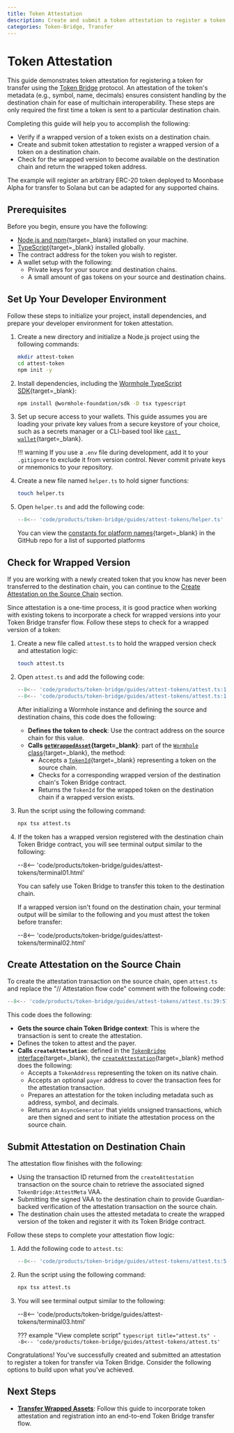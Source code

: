 ```yaml
---
title: Token Attestation
description: Create and submit a token attestation to register a token for transfer with Token Bridge using the TypeScript SDK. Required before first-time transfers.
categories: Token-Bridge, Transfer
---
```


# Token Attestation

This guide demonstrates token attestation for registering a token for transfer using the [Token Bridge](/docs/products/token-bridge/overview) protocol. An attestation of the token's metadata (e.g., symbol, name, decimals) ensures consistent handling by the destination chain for ease of multichain interoperability. These steps are only required the first time a token is sent to a particular destination chain.

Completing this guide will help you to accomplish the following:

- Verify if a wrapped version of a token exists on a destination chain.
- Create and submit token attestation to register a wrapped version of a token on a destination chain.
- Check for the wrapped version to become available on the destination chain and return the wrapped token address.

The example will register an arbitrary ERC-20 token deployed to Moonbase Alpha for transfer to Solana but can be adapted for any supported chains.

## Prerequisites

Before you begin, ensure you have the following:

- [Node.js and npm](https://docs.npmjs.com/downloading-and-installing-node-js-and-npm){target=\_blank} installed on your machine.
- [TypeScript](https://www.typescriptlang.org/download/){target=\_blank} installed globally.
- The contract address for the token you wish to register.
- A wallet setup with the following:
    - Private keys for your source and destination chains.
    - A small amount of gas tokens on your source and destination chains.

## Set Up Your Developer Environment

Follow these steps to initialize your project, install dependencies, and prepare your developer environment for token attestation.

1. Create a new directory and initialize a Node.js project using the following commands:
   ```bash
   mkdir attest-token
   cd attest-token
   npm init -y
   ```

2. Install dependencies, including the [Wormhole TypeScript SDK](https://github.com/wormhole-foundation/wormhole-sdk-ts){target=\_blank}:
   ```bash
   npm install @wormhole-foundation/sdk -D tsx typescript
   ```

3. Set up secure access to your wallets. This guide assumes you are loading your private key values from a secure keystore of your choice, such as a secrets manager or a CLI-based tool like [`cast wallet`](https://book.getfoundry.sh/reference/cast/cast-wallet){target=\_blank}.

    !!! warning
        If you use a `.env` file during development, add it to your `.gitignore` to exclude it from version control. Never commit private keys or mnemonics to your repository.

4. Create a new file named `helper.ts` to hold signer functions:
   ```bash
   touch helper.ts
   ```

5. Open `helper.ts` and add the following code:
    ```typescript title="helper.ts"
    --8<-- 'code/products/token-bridge/guides/attest-tokens/helper.ts'
    ```

    You can view the [constants for platform names](https://github.com/wormhole-foundation/wormhole-sdk-ts/blob/3eae2e91fc3a6fec859eb87cfa85a4c92c65466f/core/base/src/constants/platforms.ts#L6){target=\_blank} in the GitHub repo for a list of supported platforms

## Check for Wrapped Version

If you are working with a newly created token that you know has never been transferred to the destination chain, you can continue to the [Create Attestation on the Source Chain](#create-attestation-on-the-source-chain) section.

Since attestation is a one-time process, it is good practice when working with existing tokens to incorporate a check for wrapped versions into your Token Bridge transfer flow. Follow these steps to check for a wrapped version of a token:

1. Create a new file called `attest.ts` to hold the wrapped version check and attestation logic:
    ```bash
    touch attest.ts
    ```

2. Open `attest.ts` and add the following code:
    ```typescript title="attest.ts"
    --8<-- 'code/products/token-bridge/guides/attest-tokens/attest.ts:1:37'
    --8<-- 'code/products/token-bridge/guides/attest-tokens/attest.ts:120:126'
    ```

    After initializing a Wormhole instance and defining the source and destination chains, this code does the following:

    - **Defines the token to check**: Use the contract address on the source chain for this value.
    - **Calls [`getWrappedAsset`](https://github.com/wormhole-foundation/wormhole-sdk-ts/blob/{{repositories.wormhole_sdk.version}}/connect/src/wormhole.ts#L205){target=\_blank}**: part of the [`Wormhole` class](https://github.com/wormhole-foundation/wormhole-sdk-ts/blob/{{repositories.wormhole_sdk.version}}/connect/src/wormhole.ts#L47){target=\_blank}, the method:
        - Accepts a [`TokenId`](https://github.com/wormhole-foundation/wormhole-sdk-ts/blob/a48c9132015279ca6a2d3e9c238a54502b16fc7e/platforms/aptos/protocols/tokenBridge/src/types.ts#L12){target=\_blank} representing a token on the source chain.
        - Checks for a corresponding wrapped version of the destination chain's Token Bridge contract.
        - Returns the `TokenId` for the wrapped token on the destination chain if a wrapped version exists.

3. Run the script using the following command:
    ```bash
    npx tsx attest.ts
    ```

4. If the token has a wrapped version registered with the destination chain Token Bridge contract, you will see terminal output similar to the following:

    --8<-- 'code/products/token-bridge/guides/attest-tokens/terminal01.html'

    You can safely use Token Bridge to transfer this token to the destination chain.

    If a wrapped version isn't found on the destination chain, your terminal output will be similar to the following and you must attest the token before transfer:

    --8<-- 'code/products/token-bridge/guides/attest-tokens/terminal02.html'

## Create Attestation on the Source Chain

To create the attestation transaction on the source chain, open `attest.ts` and replace the "// Attestation flow code" comment with the following code:
```typescript title="attest.ts"
--8<-- 'code/products/token-bridge/guides/attest-tokens/attest.ts:39:57'
```

This code does the following:

- **Gets the source chain Token Bridge context**: This is where the transaction is sent to create the attestation.
- Defines the token to attest and the payer.
- **Calls `createAttestation`**: defined in the [`TokenBridge` interface](https://github.com/wormhole-foundation/wormhole-sdk-ts/blob/a48c9132015279ca6a2d3e9c238a54502b16fc7e/core/definitions/src/protocols/tokenBridge/tokenBridge.ts#L123){target=\_blank}, the [`createAttestation`](https://github.com/wormhole-foundation/wormhole-sdk-ts/blob/a48c9132015279ca6a2d3e9c238a54502b16fc7e/core/definitions/src/protocols/tokenBridge/tokenBridge.ts#L188){target=\_blank} method does the following:
    - Accepts a `TokenAddress` representing the token on its native chain.
    - Accepts an optional `payer` address to cover the transaction fees for the attestation transaction.
    - Prepares an attestation for the token including metadata such as address, symbol, and decimals.
    - Returns an `AsyncGenerator` that yields unsigned transactions, which are then signed and sent to initiate the attestation process on the source chain.

## Submit Attestation on Destination Chain

The attestation flow finishes with the following: 

- Using the transaction ID returned from the `createAttestation` transaction on the source chain to retrieve the associated signed `TokenBridge:AttestMeta` VAA.
- Submitting the signed VAA to the destination chain to provide Guardian-backed verification of the attestation transaction on the source chain. 
- The destination chain uses the attested metadata to create the wrapped version of the token and register it with its Token Bridge contract.

Follow these steps to complete your attestation flow logic:

1. Add the following code to `attest.ts`:
    ```typescript title="attest.ts"
    --8<-- 'code/products/token-bridge/guides/attest-tokens/attest.ts:58:122'
    ```

2. Run the script using the following command:
    ```bash
    npx tsx attest.ts
    ```

3. You will see terminal output similar to the following:

    --8<-- 'code/products/token-bridge/guides/attest-tokens/terminal03.html'

    ??? example "View complete script"
        ```typescript title="attest.ts"
        --8<-- 'code/products/token-bridge/guides/attest-tokens/attest.ts'
        ```

Congratulations! You've successfully created and submitted an attestation to register a token for transfer via Token Bridge. Consider the following options to build upon what you've achieved.

## Next Steps

- [**Transfer Wrapped Assets**](/docs/products/token-bridge/guides/attest-tokens): Follow this guide to incorporate token attestation and registration into an end-to-end Token Bridge transfer flow.